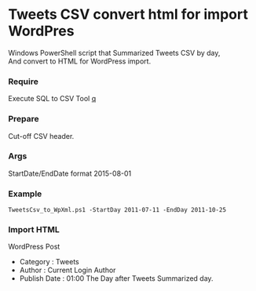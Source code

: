 # Tweets CSV convert html for import WordPres

Windows PowerShell script that Summarized Tweets CSV by day,    
And convert to HTML for WordPress import.


### Require

Execute SQL to CSV Tool [q](https://github.com/harelba/q)

### Prepare
Cut-off CSV header.

### Args
StartDate/EndDate format 2015-08-01

### Example

```
TweetsCsv_to_WpXml.ps1 -StartDay 2011-07-11 -EndDay 2011-10-25
```

### Import HTML
WordPress Post
* Category : Tweets  
* Author : Current Login Author  
* Publish Date : 01:00 The Day after Tweets Summarized day.
